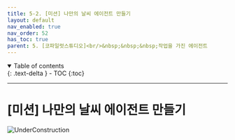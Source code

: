 ```yaml
---
title: 5-2. [미션] 나만의 날씨 에이전트 만들기
layout: default
nav_enabled: true
nav_order: 52
has_toc: true
parent: 5. [코파일럿스튜디오]<br/>&nbsp;&nbsp;&nbsp;작업을 가진 에이전트
---
```


<details open markdown="block">
  <summary>
    Table of contents
  </summary>
  {: .text-delta }
- TOC
{:toc}
</details>

---

# [미션] 나만의 날씨 에이전트 만들기

![UnderConstruction](/copilot/assets/UC.jpg)